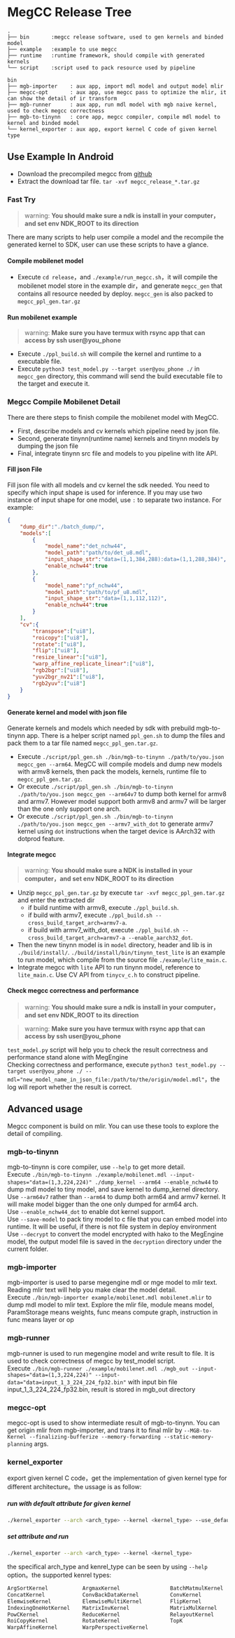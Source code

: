 # MegCC Release Tree
```
.
├── bin       :megcc release software, used to gen kernels and binded model
├── example   :example to use megcc
├── runtime   :runtime framework, should compile with generated kernels
└── script    :script used to pack resource used by pipeline
```
```
bin
├── mgb-importer    : aux app, import mdl model and output model mlir
├── megcc-opt       : aux app, use megcc pass to optimize the mlir, it can show the detail of ir transform
├── mgb-runner      : aux app, run mdl model with mgb naive kernel, used to check megcc correctness
├── mgb-to-tinynn   : core app, megcc compiler, compile mdl model to kernel and binded model
└── kernel_exporter : aux app, export kernel C code of given kernel type 

```

## Use Example In Android
- Download the precompiled megcc from [github](https://github.com/MegEngine/MegCC/releases)
- Extract the download tar file. `tar -xvf megcc_release_*.tar.gz`
### Fast Try
> warning: **You should make sure a ndk is install in your computer，and set env NDK_ROOT to its direction** 

There are many scripts to help user compile a model and the recompile the generated kernel to SDK, user can use these scripts to have a glance.
#### Compile mobilenet model
- Execute `cd release`，and `./example/run_megcc.sh`，it will compile the mobilenet model store in the example dir，and generate `megcc_gen` that contains all resource needed by deploy. `megcc_gen` is also packed to `megcc_ppl_gen.tar.gz`  
#### Run mobilenet example 
> warning: **Make sure you have termux with rsync app that can access by ssh user@you_phone** 
 
* Execute `./ppl_build.sh` will compile the kernel and runtime to a executable file.
* Execute `python3 test_model.py --target user@you_phone ./` in `megcc_gen` directory, this command will send the build executable file to the target and execute it.

### Megcc Compile Mobilenet Detail
There are there steps to finish compile the mobilenet model with MegCC.
* First, describe models and cv kernels which pipeline need by json file.  
* Second, generate tinynn(runtime name) kernels and tinynn models by dumping the json file
* Final, integrate tinynn src file and models to you pipeline with lite API. 
#### Fill json File
Fill json file with all models and cv kernel the sdk needed. You need to specify which input shape is used for inference. If you may use two instance of input shape for one model, use `:` to separate two instance. 
For example:
```json
{
    "dump_dir":"./batch_dump/",
    "models":[
        {
            "model_name":"det_nchw44",
            "model_path":"path/to/det_u8.mdl",
            "input_shape_str":"data=(1,1,384,288):data=(1,1,288,384)",
            "enable_nchw44":true
        },
        {
            "model_name":"pf_nchw44",
            "model_path":"path/to/pf_u8.mdl",
            "input_shape_str":"data=(1,1,112,112)",
            "enable_nchw44":true
        }
    ],
    "cv":{
        "transpose":["ui8"],
        "roicopy":["ui8"],
        "rotate":["ui8"],
        "flip":["ui8"],
        "resize_linear":["ui8"],
        "warp_affine_replicate_linear":["ui8"],
        "rgb2bgr":["ui8"],
        "yuv2bgr_nv21":["ui8"],
        "rgb2yuv":["ui8"]
    }
}
```
#### Generate kernel and model with json file
Generate kernels and models which needed by sdk with prebuild mgb-to-tinynn app. There is a helper script named `ppl_gen.sh` to dump the files and pack them to a tar file named `megcc_ppl_gen.tar.gz`.   
- Execute `./script/ppl_gen.sh ./bin/mgb-to-tinynn ./path/to/you.json megcc_gen --arm64`. MegCC will compile models and dump new models with armv8 kernels, then pack the models, kernels, runtime file to `megcc_ppl_gen.tar.gz`.    
- Or execute `./script/ppl_gen.sh ./bin/mgb-to-tinynn ./path/to/you.json megcc_gen --arm64v7` to dump both kernel for armv8 and armv7. However model support both armv8 and armv7 will be larger than the one only support one arch.
- Or execute `./script/ppl_gen.sh ./bin/mgb-to-tinynn ./path/to/you.json megcc_gen --armv7_with_dot` to generate armv7 kernel using `dot` instructions when the target device is AArch32 with dotprod feature.

#### Integrate megcc
> warning: **You should make sure a NDK is installed in your computer，and set env NDK_ROOT to its direction** 

- Unzip `megcc_ppl_gen.tar.gz` by execute `tar -xvf megcc_ppl_gen.tar.gz` and enter the extracted dir
  - if build runtime with armv8, execute `./ppl_build.sh`.
  - if build with armv7, execute `./ppl_build.sh --cross_build_target_arch=armv7-a`.
  - if build with armv7_with_dot, execute `./ppl_build.sh --cross_build_target_arch=armv7-a --enable_aarch32_dot`.
- Then the new tinynn model is in `model` directory, header and lib is in `./build/install/`. `./build/install/bin/tinynn_test_lite` is an example to run model, which compile from the source file `./example/lite_main.c`. 
- Integrate megcc with `lite` API to run tinynn model, reference to `lite_main.c`. Use CV API from `tinycv_c.h` to construct pipeline.  

#### Check megcc correctness and performance
> warning: **You should make sure a ndk is install in your computer，and set env NDK_ROOT to its direction** 

>  warning: **Make sure you have termux with rsync app that can access by ssh user@you_phone** 

`test_model.py` script will help you to check the result correctness and performance stand alone with MegEngine   
Checking correctness and performance, execute `python3 test_model.py --target user@you_phone ./ --mdl="new_model_name_in_json_file:/path/to/the/origin/model.mdl"`，the log will report whether the result is correct.  

## Advanced usage
Megcc component is build on mlir. You can use these tools to explore the detail of compiling. 
### mgb-to-tinynn
mgb-to-tinynn is core compiler, use `--help` to get more detail.   
Execute `./bin/mgb-to-tinynn ./example/mobilenet.mdl --input-shapes="data=(1,3,224,224)" ./dump_kernel --arm64 --enable_nchw44` to dump mdl model to tiny model, and save kernel to dump_kernel directory.  
Use `--arm64v7` rather than `--arm64` to dump both arm64 and armv7 kernel. It will make model bigger than the one only dumped for arm64 arch.   
Use `--enable_nchw44_dot` to enable dot kernel support.    
Use `--save-model` to pack tiny model to c file that you can embed model into runtime. It will be useful, if there is not file system in deploy environment   
Use `--decrypt` to convert the model encrypted with hako to the MegEngine model, the output model file is saved in the `decryption` directory under the current folder.

### mgb-importer
mgb-importer is used to parse megengine mdl or mge model to mlir text. Reading mlir text will help you make clear the model detail.   
Execute `./bin/mgb-importer example/mobilenet.mdl mobilenet.mlir` to dump mdl model to mlir text. Explore the mlir file, module means model, ParamStorage means weights, func means compute graph, instruction in func means layer or op  

### mgb-runner
mgb-runner is used to run megengine model and write result to file. It is used to check correctness of megcc by test_model script.   
Execute `./bin/mgb-runner ./example/mobilenet.mdl ./mgb_out --input-shapes="data=(1,3,224,224)" --input-data="data=input_1_3_224_224_fp32.bin"` with input bin file input_1_3_224_224_fp32.bin, result is stored in mgb_out directory  

### megcc-opt
megcc-opt is used to show intermediate result of mgb-to-tinynn. You can get origin mlir from mgb-importer, and trans it to final mlir by `--MGB-to-Kernel --finalizing-bufferize --memory-forwarding --static-memory-planning` args.  
### kernel_exporter
export given kernel C code，get the implementation of given kernel type for different architecture。the ussage is as follow:
##### run with default attribute for given kernel

```bash
./kernel_exporter --arch <arch_type> --kernel <kernel_type> --use_default_attr
```
##### set attribute and run
```bash
./kernel_exporter --arch <arch_type> --kernel <kernel_type>
```

the specifical arch_type and kenrel_type can be seen by using `--help` option。the supported kenrel types:
```bash
ArgSortKernel           ArgmaxKernel                BatchMatmulKernel       CVTransposeKernel
ConcatKernel            ConvBackDataKernel          ConvKernel              CvtColorKernel
ElemwiseKernel          ElemwiseMultiKernel         FlipKernel              IndexingMultiAxisKernel
IndexingOneHotKernel    MatrixInvKernel             MatrixMulKernel         PoolingKernel
PowCKernel              ReduceKernel                RelayoutKernel          ResizeKernel
RoiCopyKernel           RotateKernel                TopK                    TypeCvtKernel
WarpAffineKernel        WarpPerspectiveKernel
```